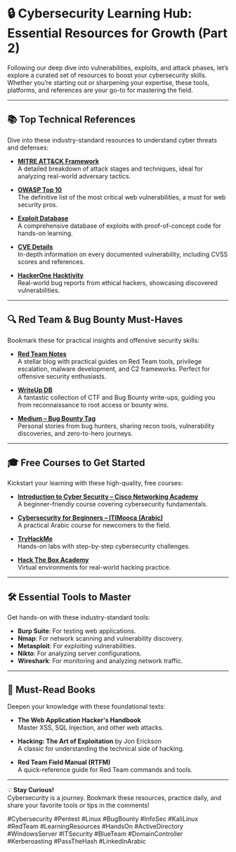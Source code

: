 # 🔒 Cybersecurity Learning Hub: Essential Resources for Growth (Part 2)

Following our deep dive into vulnerabilities, exploits, and attack phases, let’s explore a curated set of resources to boost your cybersecurity skills. Whether you’re starting out or sharpening your expertise, these tools, platforms, and references are your go-to for mastering the field.

---

## 📚 Top Technical References
Dive into these industry-standard resources to understand cyber threats and defenses:

- **[MITRE ATT&CK Framework](https://attack.mitre.org/)**  
  A detailed breakdown of attack stages and techniques, ideal for analyzing real-world adversary tactics.

- **[OWASP Top 10](https://lnkd.in/gicGER3r)**  
  The definitive list of the most critical web vulnerabilities, a must for web security pros.

- **[Exploit Database](https://lnkd.in/gYZbmFsC)**  
  A comprehensive database of exploits with proof-of-concept code for hands-on learning.

- **[CVE Details](https://lnkd.in/g3tjXiAa)**  
  In-depth information on every documented vulnerability, including CVSS scores and references.

- **[HackerOne Hacktivity](https://lnkd.in/gvQh57P6)**  
  Real-world bug reports from ethical hackers, showcasing discovered vulnerabilities.

---

## 🔍 Red Team & Bug Bounty Must-Haves
Bookmark these for practical insights and offensive security skills:

- **[Red Team Notes](https://lnkd.in/g5bS599W)**  
  A stellar blog with practical guides on Red Team tools, privilege escalation, malware development, and C2 frameworks. Perfect for offensive security enthusiasts.

- **[WriteUp DB](https://lnkd.in/ghZzsjk7)**  
  A fantastic collection of CTF and Bug Bounty write-ups, guiding you from reconnaissance to root access or bounty wins.

- **[Medium – Bug Bounty Tag](https://lnkd.in/g9X-8-Zf)**  
  Personal stories from bug hunters, sharing recon tools, vulnerability discoveries, and zero-to-hero journeys.

---

## 🎓 Free Courses to Get Started
Kickstart your learning with these high-quality, free courses:

- **[Introduction to Cyber Security – Cisco Networking Academy](https://lnkd.in/gZiWex7m)**  
  A beginner-friendly course covering cybersecurity fundamentals.

- **[Cybersecurity for Beginners – ITIMooca (Arabic)](https://lnkd.in/gtd7duKv)**  
  A practical Arabic course for newcomers to the field.

- **[TryHackMe](https://tryhackme.com/)**  
  Hands-on labs with step-by-step cybersecurity challenges.

- **[Hack The Box Academy](https://lnkd.in/gZR8aVaC)**  
  Virtual environments for real-world hacking practice.

---

## 🛠️ Essential Tools to Master
Get hands-on with these industry-standard tools:

- **Burp Suite**: For testing web applications.  
- **Nmap**: For network scanning and vulnerability discovery.  
- **Metasploit**: For exploiting vulnerabilities.  
- **Nikto**: For analyzing server configurations.  
- **Wireshark**: For monitoring and analyzing network traffic.

---

## 📖 Must-Read Books
Deepen your knowledge with these foundational texts:

- **The Web Application Hacker's Handbook**  
  Master XSS, SQL Injection, and other web attacks.

- **Hacking: The Art of Exploitation** by Jon Erickson  
  A classic for understanding the technical side of hacking.

- **Red Team Field Manual (RTFM)**  
  A quick-reference guide for Red Team commands and tools.

---

💡 **Stay Curious!**  
Cybersecurity is a journey. Bookmark these resources, practice daily, and share your favorite tools or tips in the comments!

#Cybersecurity #Pentest #Linux #BugBounty #InfoSec #KaliLinux #RedTeam #LearningResources #HandsOn #ActiveDirectory #WindowsServer #ITSecurity #BlueTeam #DomainController #Kerberoasting #PassTheHash #LinkedInArabic